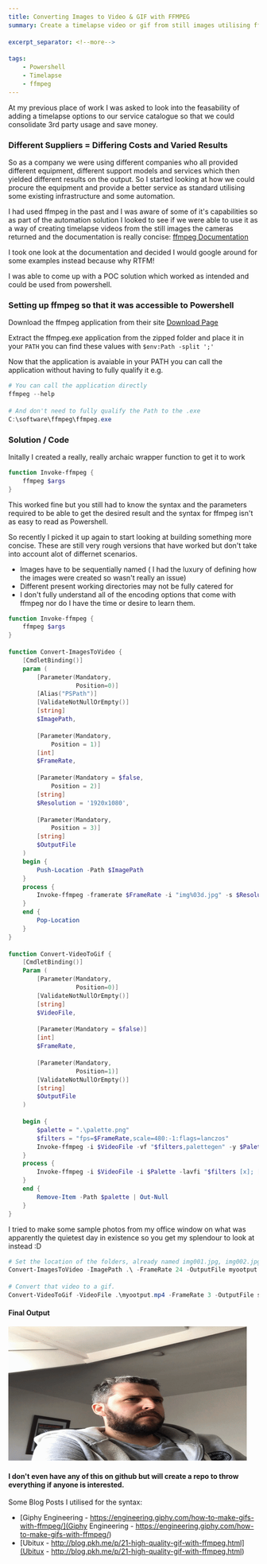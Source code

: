 ```yaml
---
title: Converting Images to Video & GIF with FFMPEG
summary: Create a timelapse video or gif from still images utilising ffmpeg

excerpt_separator: <!--more-->

tags:
    - Powershell
    - Timelapse
    - ffmpeg
---
```


At my previous place of work I was asked to look into the feasability of adding a timelapse options to our service catalogue so that we could consolidate 3rd party usage and save money.

### Different Suppliers = Differing Costs and Varied Results

So as a company we were using different companies who all provided different equipment, different support models and services which then yielded different results on the output. So I started looking at how we could procure the equipment and provide a better service as standard utilising some existing infrastructure and some automation.

<!--more-->

I had used ffmpeg in the past and I was aware of some of it's capabilities so as part of the automation solution I looked to see if we were able to use it as a way of creating timelapse videos from the still images the cameras returned and the documentation is really concise: [ffmpeg Documentation](https://ffmpeg.org/ffmpeg.html)

I took one look at the documentation and decided I would google around for some examples instead because why RTFM!

I was able to come up with a POC solution which worked as intended and could be used from powershell.

### Setting up ffmpeg so that it was accessible to Powershell
Download the ffmpeg application from their site [Download Page](https://ffmpeg.org/download.html)

Extract the ffmpeg.exe application from the zipped folder and place it in your `PATH` you can find these values with `$env:Path -split ';'`

Now that the application is avaiable in your PATH you can call the application without having to fully qualify it e.g.

```powershell
# You can call the application directly
ffmpeg --help

# And don't need to fully qualify the Path to the .exe
C:\software\ffmpeg\ffmpeg.exe
```

### Solution / Code

Initally I created a really, really archaic wrapper function to get it to work

```powershell
function Invoke-ffmpeg {
    ffmpeg $args
}
```
This worked fine but you still had to know the syntax and the parameters required to be able to get the desired result and the syntax for ffmpeg isn't as easy to read as Powershell.

So recently I picked it up again to start looking at building something more concise. These are still very rough versions that have worked but don't take into account alot of differnet scenarios.

- Images have to be sequentially named ( I had the luxury of defining how the images were created so wasn't really an issue)
- Different present working directories may not be fully catered for
- I don't fully understand all of the encoding options that come with ffmpeg nor do I have the time or desire to learn them.

```powershell
function Invoke-ffmpeg {
    ffmpeg $args
}

function Convert-ImagesToVideo {
    [CmdletBinding()]
    param (
        [Parameter(Mandatory,
                   Position=0)]
        [Alias("PSPath")]
        [ValidateNotNullOrEmpty()]
        [string]
        $ImagePath,

        [Parameter(Mandatory,
            Position = 1)]
        [int]
        $FrameRate,

        [Parameter(Mandatory = $false,
            Position = 2)]
        [string]
        $Resolution = '1920x1080',

        [Parameter(Mandatory, 
            Position = 3)]
        [string]
        $OutputFile
    )
    begin {
        Push-Location -Path $ImagePath
    }
    process {
        Invoke-ffmpeg -framerate $FrameRate -i "img%03d.jpg" -s $Resolution "$OutputFile.mp4"
    }
    end {
        Pop-Location
    }
}

function Convert-VideoToGif {
    [CmdletBinding()]
    Param (
        [Parameter(Mandatory,
                   Position=0)]
        [ValidateNotNullOrEmpty()]
        [string]
        $VideoFile,

        [Parameter(Mandatory = $false)]
        [int]
        $FrameRate,

        [Parameter(Mandatory,
                   Position=1)]
        [ValidateNotNullOrEmpty()]
        [string]
        $OutputFile
    )

    begin {
        $palette = ".\palette.png"
        $filters = "fps=$FrameRate,scale=480:-1:flags=lanczos"
        Invoke-ffmpeg -i $VideoFile -vf "$filters,palettegen" -y $Palette
    }
    process {
        Invoke-ffmpeg -i $VideoFile -i $Palette -lavfi "$filters [x]; [x][1:v] paletteuse" -y "$OutputFile.gif"
    }
    end {
        Remove-Item -Path $palette | Out-Null
    }
}
```
I tried to make some sample photos from my office window on what was apparently the quietest day in existence so you get my splendour to look at instead :D

```powershell
# Set the location of the folders, already named img001.jpg, img002.jpg etc....
Convert-ImagesToVideo -ImagePath .\ -FrameRate 24 -OutputFile myootput

# Convert that video to a gif.
Convert-VideoToGif -VideoFile .\myootput.mp4 -FrameRate 3 -OutputFile swankygif

```
#### Final Output
![My Swanky Gif](/assets/img/anotherone.gif)

#### I don't even have any of this on github but will create a repo to throw everything if anyone is interested.

Some Blog Posts I utilised for the syntax:
 - [Giphy Engineering - https://engineering.giphy.com/how-to-make-gifs-with-ffmpeg/](Giphy Engineering - https://engineering.giphy.com/how-to-make-gifs-with-ffmpeg/)
 - [Ubitux - http://blog.pkh.me/p/21-high-quality-gif-with-ffmpeg.html](Ubitux - http://blog.pkh.me/p/21-high-quality-gif-with-ffmpeg.html)